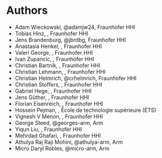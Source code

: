 # Authors

* Adam Wieckowski, @adamjw24, Fraunhofer HHI
* Tobias Hinz, , Fraunhofer HHI
* Jens Brandenburg, @jbrdbg, Fraunhofer HHI
* Anastasia Henkel, , Fraunhofer HHI
* Valeri George, , Fraunhofer HHI
* Ivan Zupancic, , Fraunhofer HHI
* Christian Bartnik, , Fraunhofer HHI
* Christian Lehmann, , Fraunhofer HHI
* Christian Helmrich, @crhelmrich, Fraunhofer HHI
* Christian Stoffers, , Fraunhofer HHI
* Gabriel Hege, , Fraunhofer HHI
* Jens Güther, , Fraunhofer HHI
* Florian Eisenreich, , Fraunhofer HHI
* Hossein Pejman, , École de technologie supérieure (ÉTS)
* Vignesh V Menon, , Fraunhofer HHI
* George Steed, @georges-arm, Arm
* Yiqun Liu, , Fraunhofer HHI
* Mehrdad Ghafari, , Fraunhofer HHI
* Athulya Raj Raji Mohini, @athulya-arm, Arm
* Micro Daryl Robles, @micro-arm, Arm
